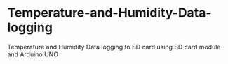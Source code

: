# Temperature-and-Humidity-Data-logging
Temperature and Humidity Data logging to SD card using SD card module and Arduino UNO
